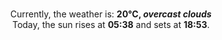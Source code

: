 <p  align="center"><br/>Currently, the weather is: <b> 20°C, <i>overcast clouds</i></b></br>Today, the sun rises at <b>05:38</b> and sets at <b>18:53</b>.</p>